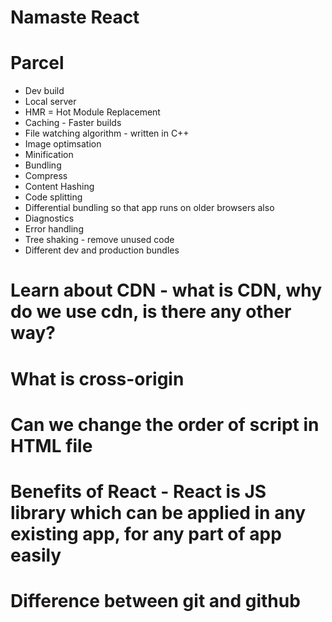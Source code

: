 # Namaste React

# Parcel

- Dev build
- Local server
- HMR = Hot Module Replacement
- Caching - Faster builds
- File watching algorithm - written in C++
- Image optimsation
- Minification
- Bundling
- Compress
- Content Hashing
- Code splitting
- Differential bundling so that app runs on older browsers also
- Diagnostics
- Error handling
- Tree shaking - remove unused code
- Different dev and production bundles

# Learn about CDN - what is CDN, why do we use cdn, is there any other way?

# What is cross-origin

# Can we change the order of script in HTML file

# Benefits of React - React is JS library which can be applied in any existing app, for any part of app easily

# Difference between git and github
